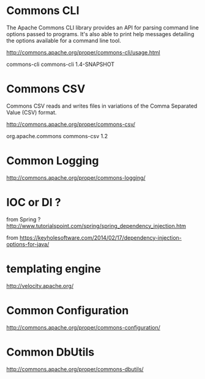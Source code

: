 
# Commons CLI
The Apache Commons CLI library provides an API for parsing command line options passed to programs. It's also able to print help messages detailing the options available for a command line tool.

http://commons.apache.org/proper/commons-cli/usage.html

<dependency>
  <groupId>commons-cli</groupId>
  <artifactId>commons-cli</artifactId>
  <version>1.4-SNAPSHOT</version>
</dependency>

# Commons CSV
Commons CSV reads and writes files in variations of the Comma Separated Value (CSV) format.

http://commons.apache.org/proper/commons-csv/

<dependency>
  <groupId>org.apache.commons</groupId>
  <artifactId>commons-csv</artifactId>
  <version>1.2</version>
</dependency>

# Common Logging

http://commons.apache.org/proper/commons-logging/

# IOC or DI ?

from Spring ?
http://www.tutorialspoint.com/spring/spring_dependency_injection.htm

from 
https://keyholesoftware.com/2014/02/17/dependency-injection-options-for-java/

# templating engine

http://velocity.apache.org/


# Common Configuration

http://commons.apache.org/proper/commons-configuration/

# Common DbUtils

http://commons.apache.org/proper/commons-dbutils/

